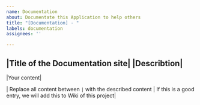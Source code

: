```yaml
---
name: Documentation
about: Documentate this Application to help others
title: "[Documentation] - "
labels: documentation
assignees: ''

---
```


**|Title of the Documentation site|**
**|Describtion|**
---
|Your content|

| Replace all content between `|` with the described content
| If this is a good entry, we will add this to Wiki of this project|

